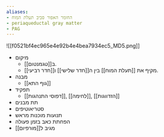```yaml
---
aliases:
- החומר האפור סביב תעלת המוח
- periaqueductal gray matter
- PAG
---
```

![[f0521bf4ec965e4e92b4e4bea7934ec5_MD5.png]]
- מיקום
	- ב[[טגמנטום]].
	- מקיף את [[תעלת המוח]] בין ה[[חדר שלישי]] ו[[חדר רביעי]].
- מבנה
	- [[גוף התא]]
- תפקיד
	- [[דפוסי התנהגות]], [[לחימה]], [[הזדווגות]]
- תת מבנים
- סטריאוטיפים
- תנועות מוכנות מראש
- הפחתת כאב בזמן פעולה
- מגיב ל[[מורפיום]]